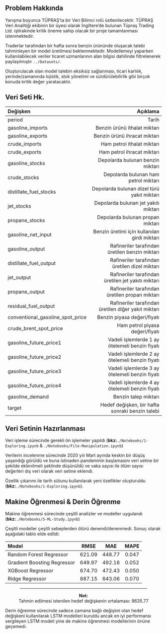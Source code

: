 ## Problem Hakkında

Yarışma boyunca TÜPRAŞ’ta bir Veri Bilimci rolü üstlenilecektir. TÜPRAŞ Veri Analitiği ekibinin bir üyesi olarak İngiltere’de bulunan Tüpraş Trading Ltd. iştirakinde kritik öneme sahip olacak bir proje tamamlanması istenmektedir.  

Traderlar tarafından bir hafta sonra benzin ürününde oluşacak talebi tahminleyen bir model üretilmesi beklenmektedir. Modellemeyi yaparken kullanılabilecek veriler ticaret uzmanlarının alan bilgisi dahilinde filtrelenerek paylaşılmıştır `../Datasets/`.  

Oluşturulacak olan model talebin eksiksiz sağlanması, ticari karlılık, yerinde/zamanında lojistik, stok yönetimi ve sürdürülebilirlik gibi birçok konuda kritik değer yaratacaktır.  

## Veri Seti Hk.

|Değişken|Açıklama|
|:-------|-------:|
|period |Tarih|
|gasoline_imports |Benzin ürünü ithalat miktarı|
|gasoline_exports |Benzin ürünü ihracat miktarı|
|crude_imports |Ham petrol ithalat miktarı|
|crude_exports |Ham petrol ihracat miktarı|
|gasoline_stocks |Depolarda bulunan benzin miktarı|
|crude_stocks |Depolarda bulunan ham petrol miktarı|
|distillate_fuel_stocks |Depolarda bulunan dizel türü yakıt miktarı|
|jet_stocks |Depolarda bulunan jet yakıtı miktarı|
|propane_stocks |Depolarda bulunan propan miktarı|
|gasoline_net_input |Benzin üretimi için kullanılan girdi miktarı|
|gasoline_output |Rafineriler tarafından üretilen benzin miktarı|
|distillate_fuel_output |Rafineriler tarafından üretilen dizel miktarı|
|jet_output |Rafineriler tarafından üretilen jet yakıtı miktarı|
|propane_output |Rafineriler tarafından üretilen propan miktarı|
|residual_fuel_output |Rafineriler tarafından üretilen diğer yakıt miktarı|
|conventional_gasoline_spot_price |Benzin piyasa değeri/fiyatı|
|crude_brent_spot_price |Ham petrol piyasa değeri/fiyatı|
|gasoline_future_price1 |Vadeli işlemlerde 1 ay ötelemeli benzin fiyatı|
|gasoline_future_price2 |Vadeli işlemlerde 2 ay ötelemeli benzin fiyatı|
|gasoline_future_price3 |Vadeli işlemlerde 3 ay ötelemeli benzin fiyatı|
|gasoline_future_price4 |Vadeli işlemlerde 4 ay ötelemeli benzin fiyatı|
|gasoline_demand |Benzin talep miktarı|
|target |Hedef değişken, bir hafta sonraki benzin talebi|

## Veri Setinin Hazırlanması
Veri işleme sürecinde gerekli ön işlemeler yapıldı (**bkz:**`./Notebooks/1-Exploring.ipynb` & `./Notebooks/File-Manipulation.ipynb`)

Verilerin incelenme sürecinde 2020 yılı Mart ayında keskin bir düşüş yaşandığı görüldü ve buna istinaden pandeminin başlamasını veri setine bir şekilde eklenilmeli şeklinde düşünüldü ve vaka sayısı ile ölüm sayısı değerleri dış veri olarak veri setine eklendi.

Özellik çıkarımı ile tarih sütunu kullanılarak yeni özellikler oluşturuldu (**bkz:**`./Notebooks/1-Exploring.ipynb`). 

## Makine Öğrenmesi & Derin Öğrenme
Makine öğrenmesi sürecinde çeşitli analizler ve modeller uygulandı (**bkz:**`./Notebooks/5-ML-Study.ipynb`)

Çeşitli modeller çeşitli sebeplerden ötürü denendi/denenmedi. Sonuç olarak aşağıdaki tablo elde edildi:

<div align="center">

|Model                      |RMSE  |MAE   |MAPE |
|:--------------------------|:----:|:----:|:---:|
|Random Forest Regressor|621.09| 448.77|0.047|
|Gradient Boosting Regressor|649.97|492.16|0.052|
|XGBoost Regressor|674.70|472.43|0.050|
|Ridge Regressor|887.15|643.06|0.070|

<hr width=410>

**Not:**  
Tahmin edilmesi istenilen hedef değişkenin ortalaması: 9635.77
  
</div>

Derin öğrenme sürecinde sadece zamana bağlı değişimi olan hedef değişkeni kullanılarak LSTM modelleri kuruldu ancak en iyi performansı sergileyen LSTM modeli yine de makine öğrenmesi modellerinin önüne geçemedi.
